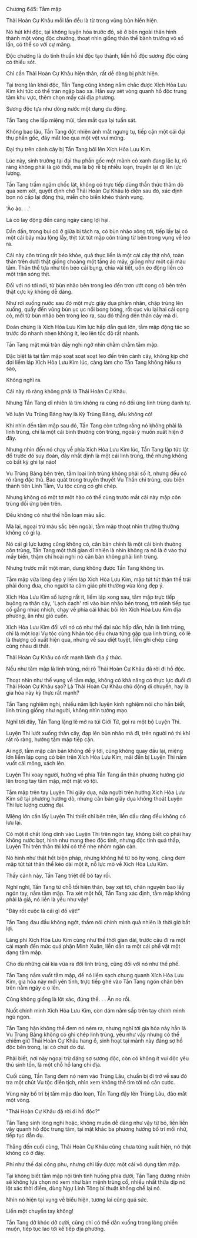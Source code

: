 




Chương 645: Tằm mập


Thải Hoàn Cự Khâu mỗi lần đều là từ trong vũng bùn hiển hiện.

Nó hút khí độc, tại không luyện hóa trước đó, sẽ ở bên ngoài thân hình thành một vòng độc chướng, thoạt nhìn giống thân thể bành trướng vô số lần, có thể so với cự mãng.

Độc chướng là do tinh thuần khí độc tạo thành, liền hồ độc sương độc cũng có thiếu sót.

Chỉ cần Thải Hoàn Cự Khâu hiện thân, rất dễ dàng bị phát hiện.

Tại trong làn khói độc, Tần Tang cũng không nắm chắc được Xích Hỏa Lưu Kim khí tức có thể tràn ngập bao xa. Hắn suy xét vòng quanh hồ độc trung tâm khu vực, thêm chọn mấy cái địa phương.

Sương độc tựa như dòng nước một dạng du động.

Tần Tang che lấp miệng mũi, tầm mắt qua lại tuần sát.

Không bao lâu, Tần Tang đột nhiên ánh mắt ngưng tụ, tiếp cận một cái đại thụ phần gốc, đáy mắt lóe qua một vệt vui mừng.

Đại thụ trên cành cây bị Tần Tang bôi lên Xích Hỏa Lưu Kim.

Lúc này, sinh trưởng tại đại thụ phần gốc một mảnh cỏ xanh đang lắc lư, rõ ràng không phải là gió thổi, mà là bộ rễ bị nhiễu loạn, truyền lại đi lên lực lượng.

Tần Tang trầm ngâm chốc lát, không có trực tiếp dùng thần thức thăm dò qua xem xét, quyết định chờ Thải Hoàn Cự Khâu lộ diện sau đó, xác định bọn nó cấp lại động thủ, miễn cho biến khéo thành vụng.

'Ào ào. . .'

Lá cỏ lay động đến càng ngày càng lợi hại.

Dần dần, trong bụi cỏ ở giữa bị tách ra, có bùn nhão xông tới, tiếp lấy lại có một cái bảy màu lộng lẫy, thịt tút tút mập côn trùng từ bên trong vụng về leo ra.

Cái này côn trùng rất béo khỏe, quả thực liền là một cái cây thịt nhỏ, toàn thân trên dưới thật giống choàng một tầng áo mây, giống như một cái màu tằm. Thân thể tựa như tên béo cái bụng, chia vài tiết, uốn éo động liền có một trận sóng thịt.

Đối với nó tới nói, từ bùn nhão bên trong leo đến trơn ướt cọng cỏ bên trên thật cực kỳ không dễ dàng.

Như rơi xuống nước sau đó một mực giãy dụa phàm nhân, chập trùng lên xuống, quấy đến vũng bùn ục ục nổi bong bóng, rốt cục víu lại hai cái cọng cỏ, mới từ bùn nhão bên trong leo ra, sau đó thẳng đến thân cây mà đi.

Đoán chừng là Xích Hỏa Lưu Kim lực hấp dẫn quá lớn, tằm mập động tác so trước đó nhanh nhẹn không ít, leo lên tốc độ rất nhanh.

Tần Tang mặt mũi tràn đầy nghi ngờ nhìn chằm chằm tằm mập.

Đặc biệt là tại tằm mập soạt soạt soạt leo đến trên cành cây, không kịp chờ đợi liếm láp Xích Hỏa Lưu Kim lúc, càng làm cho Tần Tang không hiểu ra sao,

Không nghĩ ra.

Cái này rõ ràng không phải là Thải Hoàn Cự Khâu.

Nhưng Tần Tang dĩ nhiên là tìm không ra cùng nó đối ứng linh trùng danh tự.

Vô luận Vu Trùng Bảng hay là Kỳ Trùng Bảng, đều không có!

Khi nhìn đến tằm mập sau đó, Tần Tang còn tưởng rằng nó không phải là linh trùng, chỉ là một cái bình thường côn trùng, ngoài ý muốn xuất hiện ở đây.

Nhưng nhìn đến nó chạy về phía Xích Hỏa Lưu Kim lúc, Tần Tang lập tức lật đổ trước đó suy đoán, đây nhất định là một cái linh trùng, thế nhưng không có bất kỳ ghi lại nào!

Vu Trùng Bảng bên trên, tằm loại linh trùng không phải số ít, nhưng đều có rõ ràng đặc thù. Bao quát trong truyền thuyết Vu Thần chi trùng, cửu biến thành tiên Linh Tằm, Vu tộc cũng có ghi chép.

Nhưng không có một tơ một hào có thể cùng trước mắt cái này mập côn trùng đối ứng bên trên.

Đều không có như thế hỗn loạn màu sắc.

Mà lại, ngoại trừ màu sắc bên ngoài, tằm mập thoạt nhìn thường thường không có gì lạ.

Nó cái gì lực lượng cũng không có, căn bản chính là một cái bình thường côn trùng, Tần Tang một thời gian dĩ nhiên là nhìn không ra nó là ở vào thứ mấy biến, thậm chí hoài nghi nó căn bản không phải linh trùng.

Nhưng trước mắt một màn, dung không được Tần Tang không tin.

Tằm mập vừa lòng đẹp ý liếm láp Xích Hỏa Lưu Kim, mập tút tút thân thể trái phải đong đưa, cho người ta cảm giác phi thường vừa lòng đẹp ý.

Xích Hỏa Lưu Kim số lượng rất ít, liếm láp xong sau, tằm mập trực tiếp buông ra thân cây, 'Lạch cạch' rơi vào bùn nhão bên trong, trở mình tiếp tục cố gắng nhúc nhích, chạy về phía cái khác bôi lên Xích Hỏa Lưu Kim địa phương, ăn như gió cuốn.

Xích Hỏa Lưu Kim đối với nó có như thế đại sức hấp dẫn, hẳn là linh trùng, chỉ là một loại Vu tộc cùng Nhân tộc đều chưa từng gặp qua linh trùng, có lẽ là thượng cổ xuất hiện qua, nhưng về sau diệt tuyệt, liền ghi chép cũng cùng nhau di thất.

Thải Hoàn Cự Khâu có rất mạnh lãnh địa ý thức.

Nếu như tằm mập là linh trùng, nói rõ Thải Hoàn Cự Khâu đã rời đi hồ độc.

Thoạt nhìn như thế vụng về tằm mập, không có khả năng có thực lực đuổi đi Thải Hoàn Cự Khâu sao? Là Thải Hoàn Cự Khâu chủ động di chuyển, hay là gia hỏa này kỳ thực rất mạnh?

Tần Tang nghiêm nghị, nhiều năm lịch luyện kinh nghiệm nói cho hắn biết, linh trùng giống như người, không nhìn tướng mạo.

Nghĩ tới đây, Tần Tang lặng lẽ mở ra túi Giới Tử, gọi ra một bộ Luyện Thi.

Luyện Thi lướt xuống thân cây, đạp lên bùn nhão mà đi, trên người nó thi khí rất rõ ràng, hướng tằm mập tiếp cận.

Ai ngờ, tằm mập căn bản không để ý tới, cũng không quay đầu lại, miệng lớn liếm láp cọng cỏ bên trên Xích Hỏa Lưu Kim, mãi đến bị Luyện Thi nắm vuốt cái mông, xách lên.

Luyện Thi xoay người, hướng về phía Tần Tang ẩn thân phương hướng giơ lên trong tay tằm mập, một mặt vô tội.

Tằm mập trên tay Luyện Thi giãy dụa, nửa người trên hướng Xích Hỏa Lưu Kim sở tại phương hướng dò, nhưng căn bản giãy dụa không thoát Luyện Thi lực lượng cường đại.

Miệng lớn cắn lấy Luyện Thi thiết chỉ bên trên, liền dấu răng đều không có lưu lại.

Có một ít chất lỏng dính vào Luyện Thi trên ngón tay, không biết có phải hay không nước bọt, hình như mang theo độc tính, nhưng độc tính quá thấp, Luyện Thi trên thân thi khí có thể nhẹ nhõm ngăn cản.

Nó hình như thật hết biện pháp, nhưng không hề từ bỏ hy vọng, càng đem mập tút tút thân thể kéo dài một ít, nỗ lực mò về Xích Hỏa Lưu Kim.

Thấy cảnh này, Tần Tang triệt để bó tay rồi.

Nghĩ nghĩ, Tần Tang từ chỗ tối hiện thân, bay xẹt tới, chân nguyên bao lấy ngón tay, nắm tằm mập. Tra xét một hồi, Tần Tang xác định, tằm mập không phải là giả, nó liền là yếu như vậy!

"Đây rốt cuộc là cái gì đồ vật!"

Tần Tang đau đầu không ngớt, thầm nói chính mình quả nhiên là thời giờ bất lợi.

Lãng phí Xích Hỏa Lưu Kim cùng như thế thời gian dài, trước câu đi ra một cái mạnh đến mức quá phận Minh Xuân, liền dẫn ra một cái phế vật một dạng tằm mập.

Cho dù những cái kia vừa ra đời linh trùng, cũng đối với nó như thế phế.

Tần Tang nắm vuốt tằm mập, để nó liếm sạch chung quanh Xích Hỏa Lưu Kim, gia hỏa này mới yên tĩnh, trực tiếp ghé vào Tần Tang ngón chân bên trên nằm ngáy o o lên.

Cũng không giống là lột xác, đúng thế. . . Ăn no rồi.

Nuốt chính mình Xích Hỏa Lưu Kim, còn dám nằm sấp trên tay chính mình ngủ ngon.

Tần Tang hận không thể đem nó ném ra, nhưng nghĩ tới gia hỏa này hẳn là Vu Trùng Bảng không có ghi chép linh trùng, yếu như vậy nhưng có thể chiếm giữ Thải Hoàn Cự Khâu hang ổ, sinh hoạt tại mảnh này đáng sợ hồ độc bên trong, lại có chút do dự.

Phải biết, nơi này ngoại trừ đáng sợ sương độc, còn có không ít vui độc yêu thú sinh tồn, là một chỗ hổ lang chi địa.

Cuối cùng, Tần Tang đem nó ném vào Trùng Lâu, chuẩn bị đi trở về sau đó tra một chút Vu tộc điển tịch, nhìn xem không thể tìm tới nó cân cước.

Vùng này bố trí bị tằm mập đảo loạn, Tần Tang đậy lên Trùng Lâu, đảo mắt một vòng.

"Thải Hoàn Cự Khâu đã rời đi hồ độc?"

Tần Tang sinh lòng nghi hoặc, không muốn dễ dàng như vậy từ bỏ, liền liền vây quanh hồ độc trung tâm, tại mặt khác ba phương hướng bố trí mồi nhử, tiếp tục dẫn dụ.

Thẳng đến cuối cùng, Thải Hoàn Cự Khâu cũng chưa từng xuất hiện, nó thật không có ở đây.

Phí như thế đại công phu, nhưng chỉ lấy được một cái vô dụng tằm mập.

Tại không biết tằm mập nội tình tình huống phía dưới, Tần Tang đương nhiên sẽ không lựa chọn nó xem như bản mệnh trùng cổ, nhiều nhất thừa dịp nó lột xác thời điểm, dùng Ngự Linh Tông bí thuật khống chế lại nó.

Nhìn nó hiện tại vụng về biểu hiện, tương lai cũng quá sức.

Liền một chuyến tay không!

Tần Tang dở khóc dở cười, cũng chỉ có thể dằn xuống trong lòng phiền muộn, tiếp tục lao tới kế tiếp địa phương.




